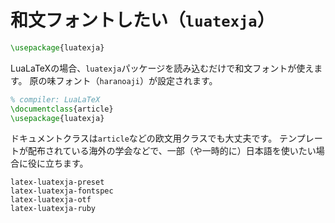 # 和文フォントしたい（``luatexja``）

```latex
\usepackage{luatexja}
```

LuaLaTeXの場合、``luatexja``パッケージを読み込むだけで和文フォントが使えます。
原の味フォント（`haranoaji`）が設定されます。

```latex
% compiler: LuaLaTeX
\documentclass{article}
\usepackage{luatexja}
```

ドキュメントクラスは``article``などの欧文用クラスでも大丈夫です。
テンプレートが配布されている海外の学会などで、一部（や一時的に）日本語を使いたい場合に役に立ちます。

```{toctree}
latex-luatexja-preset
latex-luatexja-fontspec
latex-luatexja-otf
latex-luatexja-ruby
```
